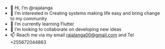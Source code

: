 - 👋 Hi, I’m @rajalanga
- 👀 I’m interested in  Creating systems making life easy and bring change to my community
- 🌱 I’m currently learning Flutter
- 💞️ I’m looking to collaborate on developing new ideas
- 📫 Reach me via my email rajalanga00@gmail.com and Tel +255672044863

<!---
rajalanga/rajalanga is a ✨ special ✨ repository because its `README.md` (this file) appears on your GitHub profile.
You can click the Preview link to take a look at your changes.
--->
